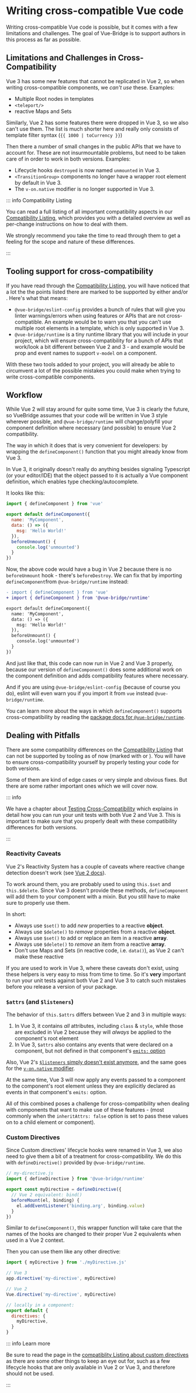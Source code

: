 # Writing cross-compatible Vue code

Writing cross-compatible Vue code is possible, but it comes with a few limitations and challenges. The goal of Vue-Bridge is to support authors in this process as far as possible.

## Limitations and Challenges  in Cross-Compatibility

Vue 3 has some new features that cannot be replicated in Vue 2, so when writing cross-compatible components, we *can't use* these. Examples:

* Multiple Root nodes in templates
* `<teleport/>`
* reactive Maps and Sets

Similarly, Vue 2 has some features there were dropped in Vue 3, so we also can't use them. The list is much shorter here and really only consists of template filter syntax (`{{ 1000 | toCurrency }}`)

Then there a number of small changes in the public APIs that we have to account for. These are not insurmountable problems, but need to be taken care of in order to work in both versions. Examples:

* Lifecycle hooks `destroyed` is now named `unmounted` in Vue 3.
* `<TransitionGroup>` components no longer have a wrapper root element by default in Vue 3.
* The `v-on.native` modifier is no longer supported in Vue 3.

::: info Compatibility Listing

You can read a full listing of all important compatibility aspects in our [Compatibility Listing](../compatibility/index.md), which provides you with a detailed overview as well as per-change instructions on how to deal with them.

We strongly recommend you take the time to read through them to get a feeling for the scope and nature of these differences.

:::

## Tooling support for cross-compatibility

If you have read through the [Compatibility Listing](../compatibility/index.md), you will have noticed that a lot the the points listed there are marked to be supported by either <eslint /> and/or <plugin />. Here's what that means:

* `@vue-bridge/eslint-config` provides a bunch of rules that will give you linter warnings/errors when using features or APIs that are not cross-compatible. An example would be to warn you that you can't use multiple root elements in a template, which is only supported in Vue 3.
* `@vue-bridge/runtime` is a tiny runtime library that you will include in your project, which will ensure cross-compatibility for a bunch of APIs that work/look a bit different between Vue 2 and 3 - and example would be prop and event names to support `v-model` on a component.

With these two tools added to your project, you will already be able to circumvent a lot of the possible mistakes you could make when trying to write cross-compatible components.

## Workflow

While Vue 2 will stay around for quite some time, Vue 3 is clearly the future, so VueBridge assumes that your code will be written in Vue 3 style wherever possible, and `@vue-bridge/runtime` will change/polyfill your component definition where necessary (and possible) to ensure Vue 2 compatibility.

The way in which it does that is very convenient for developers: by wrapping the `defineComponent()` function that you might already know from Vue 3. 

In Vue 3, it originally doesn't really do anything besides signaling Typescript (or your editor/IDE) that the object passed to it is actually a Vue component definition, which enables type checking/autocomplete. 

It  looks like this:

```js
import { defineComponent } from 'vue'

export default defineComponent({
  name: 'MyComponent',
  data: () => ({
    msg: 'Hello World!'
  }),
  beforeUnmount() {
    console.log('unmounted')
  }
})
```

Now, the above code would have a bug in Vue 2 because there is no `beforeUnmount` hook - there's `beforeDestroy`. We can fix that by importing `defineComponent`from `@vue-bridge/runtime` instead:

```diff
- import { defineComponent } from 'vue'
+ import { defineComponent } from '@vue-bridge/runtime'

export default defineComponent({
  name: 'MyComponent',
  data: () => ({
    msg: 'Hello World!'
  }),
  beforeUnmount() {
    console.log('unmounted')
  }
})
```

And just like that, this code can now run in Vue 2 and Vue 3 properly, because our version of `defineComponent()` does some additional work on the component definition and adds compatibility features where necessary.

And if you are using `@vue-bridge/eslint-config` (because of course you do), eslint will even warn you if you import it from `vue` instead `@vue-bridge/runtime`.

You can learn more about the ways in which `defineComponent()` supports cross-compatibility by reading the [package docs for `@vue-bridge/runtime`](#).

## Dealing with Pitfalls

There are some compatibility differences on the [Compatibility Listing](../compatibility/index.md) that can not be supported by tooling as of now (marked with <discipline /> or <pitfall />). You will have to ensure cross-compatibility yourself by properly testing your code for both versions.

Some of them are kind of edge cases or very simple and obvious fixes. But there are some rather important ones which we will cover now.

::: info

We have a chapter about [Testing Cross-Compatibility](./testing-cross-compatibility.md) which explains in detail how you can run your unit tests with both Vue 2 and Vue 3. This is important to make sure that you properly dealt with these compatibility differences for both versions.

:::

### Reactivity Caveats

Vue 2's Reactivity System has a couple of caveats where reactive change detection doesn't work (see [Vue 2 docs](https://vuejs.org/v2/guide/reactivity.html#Change-Detection-Caveats)). 

To work around them, you are probably used to using `this.$set` and `this.$delete`. Since Vue 3 doesn't provide these methods, `defineComponent` will add them to your component with a mixin. But you still have to make sure to properly use them.

In short:

* Always use `$set()` to add *new* properties to a reactive **object**.
* Always use `$delete()` to *remove* properties from a reactive **object**.
* Always use `$set()` to add or replace an item in a reactive **array**.
* Always use `$delete()` to *remove* an item from a reactive **array**.
* Don't use Maps and Sets (in reactive code, i.e. `data()`), as Vue 2 can't make these reactive

If you are used to work in Vue 3, where these caveats don't exist, using these helpers is very easy to miss from time to time. So it's **very** important to run your unit tests against both Vue 2 and Vue 3 to catch such mistakes before you release a version of your package.


### `$attrs` (and `$listeners`)

The behavior of `this.$attrs` differs between Vue 2 and 3 in multiple ways:

1. In Vue 3, it contains *all* attributes, including `class` & `style`, while those are excluded in Vue 2 because they will *always* be applied to the component's root element
2. In Vue 3, `$attrs` also contains any events that were declared on a component, but not defined in that component's [`emits:` option](#) <!-- TODO: add link -->

Also, Vue 2's [`$listeners` simply doesn't exist anymore](#), and the same goes for the [`v-on.native` modifier](#). <!-- TODO: add links--> 

At the same time, Vue 3 will now apply any events passed to a component to the component's root element unless they are explicitly declared as events in that component's `emits:` option.

All of this combined poses a challenge for cross-compatibility when dealing with components that want to make use of these features - (most commonly when the `inheritAttrs: false` option is set to pass these values on to a child element or component).



### Custom Directives

Since Custom directives' lifecycle hooks were renamed in Vue 3, we also need to give them a bit of a treatment for cross-compatibility. We do this with `defineDirective()` provided by `@vue-bridge/runtime`.

```js
// my-directive.js
import { defineDirective } from '@vue-bridge/runtime'

export const myDirective = defineDirective({
  // Vue 2 equivalent: bind()
  beforeMount(el, binding) {
    el.addEventListener('binding.arg', binding.value)
  }
})
```

Similar to `defineComponent()`, this wrapper function will take care that the names of the hooks are changed to their proper Vue 2 equivalents when used in a Vue 2 context.

Then you can use them like any other directive:

```js
import { myDirective } from './myDirective.js'

// Vue 3
app.directive('my-directive', myDirective)

// Vue 2
Vue.directive('my-directive', myDirective)

// locally in a component:
export default {
  directives: {
    myDirective,
  }
}
```

::: info Learn more

Be sure to read the page in the [compatiblity Listing about custom directives](../compatibility/custom-directives.md) as there are some other things to keep an eye out for, such as a few lifecycle hooks that are only available in Vue 2 or Vue 3, and therefore should not be used.

::: 